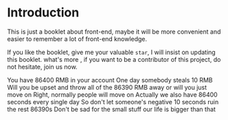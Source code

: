 # Introduction

This is just a booklet about front-end, maybe it will be more convenient and easier to remember a lot of front-end knowledge.

If you like the booklet, give me your valuable `star`, I will insist on updating this booklet. what's more , if you want to be a contributor of this project, do not hesitate, join us now.

You have 86400 RMB in your account
One day somebody steals 10 RMB
Will you be upset
and throw all of the 86390 RMB away
or will you just move on
Right, normally people will move on
Actually we also have 86400 seconds every single day
So don't let someone's negative 10 seconds
ruin the rest 86390s
Don't be sad for the small stuff
our life is bigger than that

